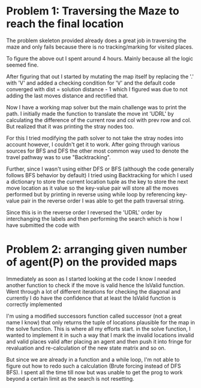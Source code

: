 # Problem 1: Traversing the Maze to reach the final location 

The problem skeleton provided already does a great job in traversing the maze and only fails because there is no tracking/marking for visited places.

To figure the above out I spent around 4 hours. Mainly because all the logic seemed fine. 

After figuring that out I started by mutating the map itself by replacing the '.' with 'V' and added a checking condition for 'V' and the default code converged with dist = solution distance - 1 which I figured was due to not adding the last moves distance and rectified that.

Now I have a working map solver but the main challenge was to print the path. I initially made the function to translate the move int 'UDRL' by calculating the difference of the current row and col with prev row and col. But realized that it was printing the stray nodes too.

For this I tried modifying the path solver to not take the stray nodes into account however, I couldn't get it to work. After going through various sources for BFS and DFS the other most common way used to denote the travel pathway was to use "Backtracking". 

Further, since I wasn't using either DFS or BFS (although the code generally follows BFS behavior by default) I tried using Backtracking for which I used a dictionary to store the current location tuple as the key to store the next move location as it value so the key-value pair will store all the moves performed but by printing in reverse using while loop by referencing key-value pair in the reverse order I was able to get the path traversal string. 

Since this is in the reverse order I reversed the 'UDRL' order by interchanging the labels and then performing the search which is how I have submitted the code with

# Problem 2: arranging given number of agent(P) on the provided maps

Immediately as soon as I started looking at the code I know I needed another function to check if the move is valid hence the IsValid function. Went through a lot of different iterations for checking the diagonal and currently I do have the confidence that at least the IsValid function is correctly implemented

I'm using a modified successors function called successor (not a great name I know) that only returns the tuple of locations plausible for the map in the solve function.
This is where all my efforts start. in the solve function, I wanted to implement it in such a way that I mark the invalid locations invalid and valid places valid after placing an agent and then push it into fringe for revaluation and re-calculation of the new state matrix and so on.

But since we are already in a function and a while loop, I'm not able to figure out how to redo such a calculation (Brute forcing instead of DFS BFS). 
I spent all the time till now but was unable to get the prog to work beyond a certain limit as the search is not resetting. 

